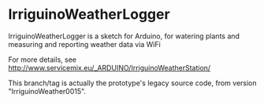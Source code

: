 # IrriguinoWeatherLogger
IrriguinoWeatherLogger is a sketch for Arduino, for watering plants and measuring and reporting weather data via WiFi

For more details, see http://www.servicemix.eu/_ARDUINO/IrriguinoWeatherStation/ 

This branch/tag is actually the prototype's legacy source code, from version "IrriguinoWeather0015".

